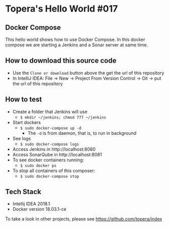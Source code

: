 # Topera's Hello World #017
## Docker Compose
This hello world shows how to use Docker Compose.
In this docker compose we are starting a Jenkins and a Sonar server at same time.

## How to download this source code
* Use the `Clone or download` button above the get the url of this repository
* In IntelliJ IDEA: File → New → Project From Version Control -> Git -> put the url of this repository

## How to test
* Create a folder that Jenkins will use
    * `$ mkdir ~/jenkins; chmod 777 ~/jenkins`
* Start dockers
    * `$ sudo docker-compose up -d`
        * The `-d` is from daemon, that is, to run in background
* See logs
    * `$ sudo docker-compose logs`
* Access Jenkins in http://localhost:8080
* Access SonarQube in http://localhost:8081
* To see docker containers running:
    * `$ sudo docker ps`
* To stop all containers of this composer:
    * `$ sudo docker-compose stop`

## Tech Stack
* Intellij IDEA 2018.1
* Docker version 18.03.1-ce

To take a look in other projects, please see https://github.com/topera/index


